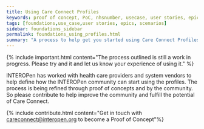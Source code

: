 ```yaml
---
title: Using Care Connect Profiles
keywords: proof of concept, PoC, nhsnumber, usecase, user stories, epics, scenarios
tags: [foundations,use_case,user stories, epics, scenarios]
sidebar: foundations_sidebar
permalink: foundations_using_profiles.html
summary: "A process to help get you started using Care Connect Profiles in your environment"
---
```


{% include important.html content="The process outlined is still a work in progress. Please try and it and let us know your experience of using it." %}

INTEROPen has worked with health care providers and system vendors to help define how the INTEROPen community can start using the profiles. The process is being refined through proof of concepts and by the community. So please contribute to help improve the community and fulfill the potential of Care Connect.

{% include contribute.html content="Get in touch with careconnect@interopen.org to become a Proof of Concept"%}

